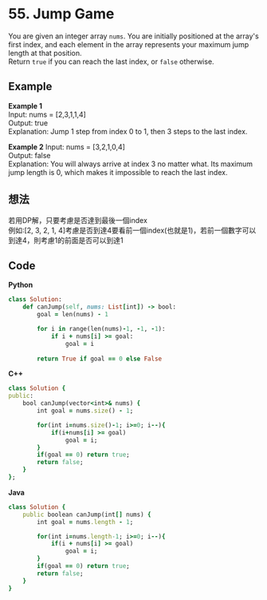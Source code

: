 # 55. Jump Game
You are given an integer array `nums`. You are initially positioned at the array's first index, and each element in the array represents your maximum jump length at that position.  
Return `true` if you can reach the last index, or `false` otherwise.

## Example
**Example 1**  
Input: nums = [2,3,1,1,4]  
Output: true  
Explanation: Jump 1 step from index 0 to 1, then 3 steps to the last index.  

**Example 2**
Input: nums = [3,2,1,0,4]  
Output: false  
Explanation: You will always arrive at index 3 no matter what. Its maximum jump length is 0, which makes it impossible to reach the last index.  

## 想法
若用DP解，只要考慮是否達到最後一個index  
例如:[2, 3, 2, 1, 4]考慮是否到達4要看前一個index(也就是1)，若前一個數字可以到達4，則考慮1的前面是否可以到達1  

## Code
**Python**
```ruby
class Solution:
    def canJump(self, nums: List[int]) -> bool:
        goal = len(nums) - 1

        for i in range(len(nums)-1, -1, -1):
            if i + nums[i] >= goal:
                goal = i
        
        return True if goal == 0 else False
```
**C++**
```ruby
class Solution {
public:
    bool canJump(vector<int>& nums) {
        int goal = nums.size() - 1;

        for(int i=nums.size()-1; i>=0; i--){
            if(i+nums[i] >= goal)
                goal = i;
        }
        if(goal == 0) return true;
        return false;
    }
};
```
**Java**
```ruby
class Solution {
    public boolean canJump(int[] nums) {
        int goal = nums.length - 1;

        for(int i=nums.length-1; i>=0; i--){
            if(i + nums[i] >= goal)
                goal = i;
        }
        if(goal == 0) return true;
        return false;
    }
}
```
